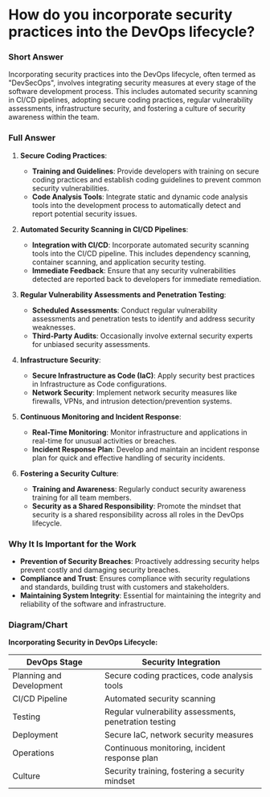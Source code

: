 # How do you incorporate security practices into the DevOps lifecycle?

### Short Answer
Incorporating security practices into the DevOps lifecycle, often termed as "DevSecOps", involves integrating security measures at every stage of the software development process. This includes automated security scanning in CI/CD pipelines, adopting secure coding practices, regular vulnerability assessments, infrastructure security, and fostering a culture of security awareness within the team.

### Full Answer
1. **Secure Coding Practices**:
    - **Training and Guidelines**: Provide developers with training on secure coding practices and establish coding guidelines to prevent common security vulnerabilities.
    - **Code Analysis Tools**: Integrate static and dynamic code analysis tools into the development process to automatically detect and report potential security issues.

2. **Automated Security Scanning in CI/CD Pipelines**:
    - **Integration with CI/CD**: Incorporate automated security scanning tools into the CI/CD pipeline. This includes dependency scanning, container scanning, and application security testing.
    - **Immediate Feedback**: Ensure that any security vulnerabilities detected are reported back to developers for immediate remediation.

3. **Regular Vulnerability Assessments and Penetration Testing**:
    - **Scheduled Assessments**: Conduct regular vulnerability assessments and penetration tests to identify and address security weaknesses.
    - **Third-Party Audits**: Occasionally involve external security experts for unbiased security assessments.

4. **Infrastructure Security**:
    - **Secure Infrastructure as Code (IaC)**: Apply security best practices in Infrastructure as Code configurations.
    - **Network Security**: Implement network security measures like firewalls, VPNs, and intrusion detection/prevention systems.

5. **Continuous Monitoring and Incident Response**:
    - **Real-Time Monitoring**: Monitor infrastructure and applications in real-time for unusual activities or breaches.
    - **Incident Response Plan**: Develop and maintain an incident response plan for quick and effective handling of security incidents.

6. **Fostering a Security Culture**:
    - **Training and Awareness**: Regularly conduct security awareness training for all team members.
    - **Security as a Shared Responsibility**: Promote the mindset that security is a shared responsibility across all roles in the DevOps lifecycle.

### Why It Is Important for the Work
- **Prevention of Security Breaches**: Proactively addressing security helps prevent costly and damaging security breaches.
- **Compliance and Trust**: Ensures compliance with security regulations and standards, building trust with customers and stakeholders.
- **Maintaining System Integrity**: Essential for maintaining the integrity and reliability of the software and infrastructure.

### Diagram/Chart
**Incorporating Security in DevOps Lifecycle:**

| DevOps Stage            | Security Integration                          |
|-------------------------|-----------------------------------------------|
| Planning and Development| Secure coding practices, code analysis tools  |
| CI/CD Pipeline          | Automated security scanning                   |
| Testing                 | Regular vulnerability assessments, penetration testing |
| Deployment              | Secure IaC, network security measures         |
| Operations              | Continuous monitoring, incident response plan |
| Culture                 | Security training, fostering a security mindset |